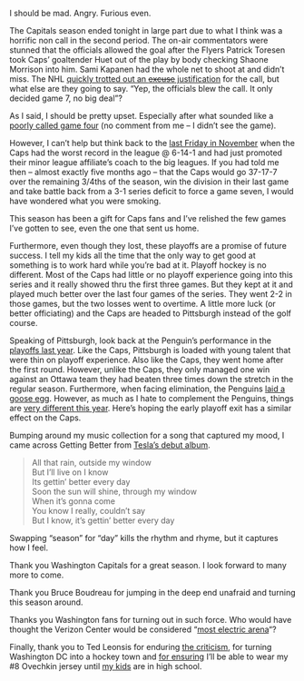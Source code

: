I should be mad. Angry. Furious even.

The Capitals season ended tonight in large part due to what I think was
a horrific non call in the second period. The on-air commentators were
stunned that the officials allowed the goal after the Flyers Patrick
Toresen took Caps’ goaltender Huet out of the play by body checking
Shaone Morrison into him. Sami Kapanen had the whole net to shoot at and
didn’t miss. The NHL [quickly trotted out an ~~excuse~~
justification](http://dumpnchase.wordpress.com/2008/04/22/explanation-from-the-league/)
for the call, but what else are they going to say. “Yep, the officials
blew the call. It only decided game 7, no big deal”?

As I said, I should be pretty upset. Especially after what sounded like
a [poorly called game
four](http://dumpnchase.wordpress.com/2008/04/18/horse-hockey/) (no
comment from me – I didn’t see the game).

However, I can’t help but think back to the [last Friday in
November](http://devhawk.net/2007/11/24/Afternoon+Coffee+126.aspx) when
the Caps had the worst record in the league @ 6-14-1 and had just
promoted their minor league affiliate’s coach to the big leagues. If you
had told me then – almost exactly five months ago – that the Caps would
go 37-17-7 over the remaining 3/4ths of the season, win the division in
their last game and take battle back from a 3-1 series deficit to force
a game seven, I would have wondered what you were smoking.

This season has been a gift for Caps fans and I’ve relished the few
games I’ve gotten to see, even the one that sent us home.

Furthermore, even though they lost, these playoffs are a promise of
future success. I tell my kids all the time that the only way to get
good at something is to work hard while you’re bad at it. Playoff hockey
is no different. Most of the Caps had little or no playoff experience
going into this series and it really showed thru the first three games.
But they kept at it and played much better over the last four games of
the series. They went 2-2 in those games, but the two losses went to
overtime. A little more luck (or better officiating) and the Caps are
headed to Pittsburgh instead of the golf course. 

Speaking of Pittsburgh, look back at the Penguin’s performance in the
[playoffs last
year](http://www.nhl.com/nhl/app/?service=page&page=NewsPage&articleid=298734).
Like the Caps, Pittsburgh is loaded with young talent that were thin on
playoff experience. Also like the Caps, they went home after the first
round. However, unlike the Caps, they only managed one win against an
Ottawa team they had beaten three times down the stretch in the regular
season. Furthermore, when facing elimination, the Penguins [laid a goose
egg](http://www.nhl.com/nhl/app?service=page&page=Recap&gameNumber=145&season=20062007&gameType=3).
However, as much as I hate to complement the Penguins, things are [very
different this year](http://www.nhl.com/cup/series/seriesb_index.html).
Here’s hoping the early playoff exit has a similar effect on the Caps.

Bumping around my music collection for a song that captured my mood, I
came across Getting Better from [Tesla’s debut
album](http://social.zune.net/AlbumDetails.aspx?aid=4f980a00-0100-11db-89ca-0019b92a3933).

> All that rain, outside my window\
> But I’ll live on I know\
> Its gettin’ better every day\
> Soon the sun will shine, through my window\
> When it’s gonna come\
> You know I really, couldn’t say\
> But I know, it’s gettin’ better every day

Swapping “season” for “day” kills the rhythm and rhyme, but it captures
how I feel.

Thank you Washington Capitals for a great season. I look forward to many
more to come.

Thank you Bruce Boudreau for jumping in the deep end unafraid and
turning this season around.

Thanks you Washington fans for turning out in such force. Who would have
thought the Verizon Center would be considered “[most electric
arena](http://sports.espn.go.com/nhl/playoffs2008/news/story?id=3337943)“?

Finally, thank you to Ted Leonsis for enduring [the
criticism](http://devhawk.net/2004/02/19/Doing+The+Unthinkable.aspx),
for turning Washington DC into a hockey town and [for
ensuring](http://devhawk.net/2008/01/11/Superman+Signed.aspx) I’ll be
able to wear my \#8 Ovechkin jersey until [my
kids](http://techiewife.spaces.live.com/blog/cns!3DAECC033B88329C!2093.entry)
are in high school.
